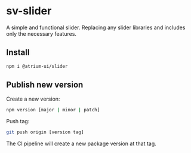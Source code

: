 # sv-slider

A simple and functional slider. Replacing any slider libraries and includes only the necessary features.

## Install

```bash
npm i @atrium-ui/slider
```

## Publish new version

Create a new version:

```bash
npm version [major | minor | patch]
```

Push tag:

```bash
git push origin [version tag]
```

The CI pipeline will create a new package version at that tag.

